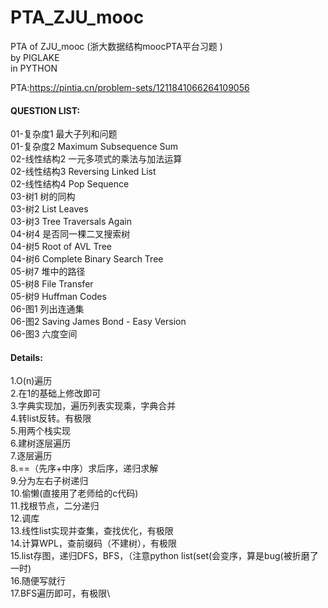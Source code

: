 # PTA_ZJU_mooc
PTA of ZJU_mooc (浙大数据结构moocPTA平台习题 )\
by PIGLAKE\
in PYTHON

PTA:https://pintia.cn/problem-sets/1211841066264109056

#### QUESTION LIST:
  01-复杂度1 最大子列和问题\
  01-复杂度2 Maximum Subsequence Sum\
  02-线性结构2 一元多项式的乘法与加法运算\
  02-线性结构3 Reversing Linked List\
  02-线性结构4 Pop Sequence\
  03-树1 树的同构\
  03-树2 List Leaves\
  03-树3 Tree Traversals Again\
  04-树4 是否同一棵二叉搜索树\
  04-树5 Root of AVL Tree\
  04-树6 Complete Binary Search Tree\
  05-树7 堆中的路径\
  05-树8 File Transfer\
  05-树9 Huffman Codes\
  06-图1 列出连通集\
  06-图2 Saving James Bond - Easy Version\
  06-图3 六度空间
  
  
#### Details:
  1.O(n)遍历\
  2.在1的基础上修改即可\
  3.字典实现加，遍历列表实现乘，字典合并\
  4.转list反转。有极限\
  5.用两个栈实现\
  6.建树逐层遍历\
  7.逐层遍历\
  8.==（先序+中序）求后序，递归求解\
  9.分为左右子树递归\
  10.偷懒(直接用了老师给的c代码)\
  11.找根节点，二分递归\
  12.调库\
  13.线性list实现并查集，查找优化，有极限\
  14.计算WPL，查前缀码（不建树），有极限\
  15.list存图，递归DFS，BFS，（注意python list(set(会变序，算是bug(被折磨了一时)\
  16.随便写就行\
  17.BFS遍历即可，有极限\

  
  
  
